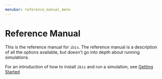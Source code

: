 ```yaml
---
menubar: reference_manual_menu
---
```

# Reference Manual
This is the reference manual for `ibis`.
The reference manual is a description of all the options available, but doesn't go into depth about running simulations.

For an introduction of how to install `ibis` and run a simulation, see [Getting Started](/documentation/getting_started/getting_started)
